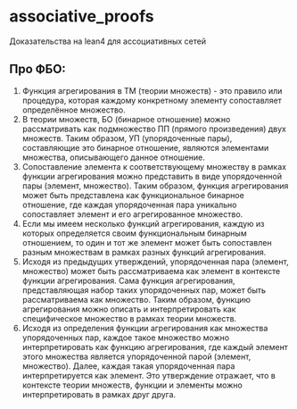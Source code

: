 # associative_proofs
Доказательства на lean4 для ассоциативных сетей


## Про ФБО:

1. Функция агрегирования в ТМ (теории множеств) - это правило или процедура, которая каждому конкретному элементу сопоставляет определённое множество.
2. В теории множеств, БО (бинарное отношение) можно рассматривать как подмножество ПП (прямого произведения) двух множеств.
    Таким образом, УП (упорядоченные пары), составляющие это бинарное отношение, являются элементами множества, описывающего данное отношение.
3. Сопоставление элемента к соответствующему множеству в рамках функции агрегирования можно представить в виде упорядоченной пары (элемент, множество).
    Таким образом, функция агрегирования может быть представлена как функциональное бинарное отношение,
    где каждая упорядоченная пара уникально сопоставляет элемент и его агрегированное множество.
4. Если мы имеем несколько функций агрегирования, каждую из которых определяется своим функциональным бинарным отношением,
    то один и тот же элемент может быть сопоставлен разным множествам в рамках разных функций агрегирования.
5. Исходя из предыдущих утверждений, упорядоченная пара (элемент, множество) может быть рассматриваема как элемент в контексте функции агрегирования.
   Сама функция агрегирования, представляющая набор таких упорядоченных пар, может быть рассматриваема как множество.
   Таким образом, функцию агрегирования можно описать и интерпретировать как специфическое множество в рамках теории множеств.
6. Исходя из определения функции агрегирования как множества упорядоченных пар, каждое такое множество можно интерпретировать как функцию агрегирования,
    где каждый элемент этого множества является упорядоченной парой (элемент, множество). Далее, каждая такая упорядоченная пара интерпретируется как элемент.
    Это утверждение отражает, что в контексте теории множеств, функции и элементы можно интерпретировать в рамках друг друга.
    